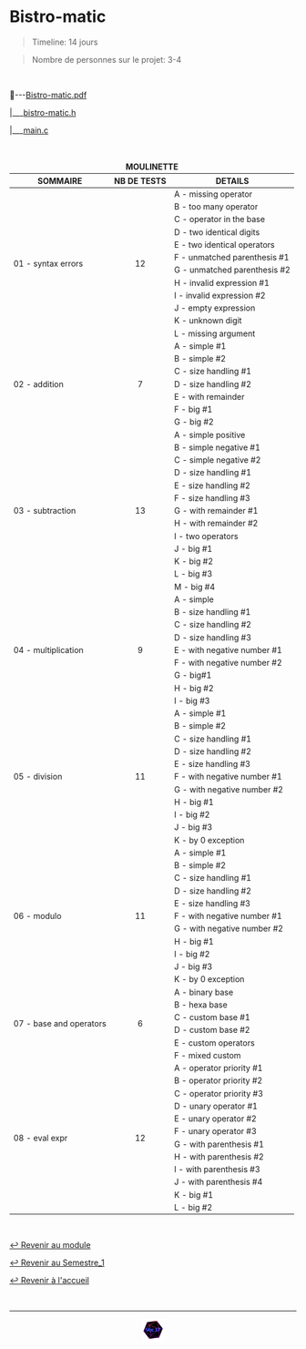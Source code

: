 # Bistro-matic

> Timeline: 14 jours

> Nombre de personnes sur le projet: 3-4

<br>

📂---[Bistro-matic.pdf](https://github.com/Studio-17/Epitech-Subjects/blob/main/Semestre_1/B-CPE-101/Bistro-matic/Bistro-matic.pdf)

|\_\_\_[bistro-matic.h](https://github.com/Studio-17/Epitech-Subjects/blob/main/Semestre_1/B-CPE-101/Bistro-matic/bistromatic.h)

|\_\_\_[main.c](https://github.com/Studio-17/Epitech-Subjects/blob/main/Semestre_1/B-CPE-101/Bistro-matic/main.c)

<br>

<table align="center">
    <thead>
        <tr>
            <td colspan="3" align="center"><strong>MOULINETTE</strong></td>
        </tr>
        <tr>
            <th>SOMMAIRE</th>
            <th>NB DE TESTS</th>
            <th>DETAILS</th>
        </tr>
    </thead>
    <tbody>
        <tr>
            <td rowspan="12">01 - syntax errors</td>
            <td rowspan="12" style="text-align: center;">12</td>
            <td>A - missing operator</td>
        </tr>
        <tr>
            <td>B - too many operator</td>
        </tr>
        <tr>
            <td>C - operator in the base</td>
        </tr>
        <tr>
            <td>D - two identical digits</td>
        </tr>
        <tr>
            <td>E - two identical operators</td>
        </tr>
        <tr>
            <td>F - unmatched parenthesis #1</td>
        </tr>
        <tr>
            <td>G - unmatched parenthesis #2</td>
        </tr>
        <tr>
            <td>H - invalid expression #1</td>
        </tr>
        <tr>
            <td>I - invalid expression #2</td>
        </tr>
        <tr>
            <td>J - empty expression</td>
        </tr>
        <tr>
            <td>K - unknown digit</td>
        </tr>
        <tr>
            <td>L - missing argument</td>
        </tr>
        <tr>
            <td rowspan="7">02 - addition</td>
            <td rowspan="7" style="text-align: center;">7</td>
            <td>A - simple #1</td>
        </tr>
        <tr>
            <td>B - simple #2</td>
        </tr>
        <tr>
            <td>C - size handling #1</td>
        </tr>
        <tr>
            <td>D - size handling #2</td>
        </tr>
        <tr>
            <td>E - with remainder</td>
        </tr>
        <tr>
            <td>F - big #1</td>
        </tr>
        <tr>
            <td>G - big #2</td>
        </tr>
        <tr>
            <td rowspan="13">03 - subtraction</td>
            <td rowspan="13" style="text-align: center;">13</td>
            <td>A - simple positive</td>
        </tr>
        <tr>
            <td>B - simple negative #1</td>
        </tr>
        <tr>
            <td>C - simple negative #2</td>
        </tr>
        <tr>
            <td>D - size handling #1</td>
        </tr>
        <tr>
            <td>E - size handling #2</td>
        </tr>
        <tr>
            <td>F - size handling #3</td>
        </tr>
        <tr>
            <td>G - with remainder #1</td>
        </tr>
        <tr>
            <td>H - with remainder #2</td>
        </tr>
        <tr>
            <td>I - two operators</td>
        </tr>
        <tr>
            <td>J - big #1</td>
        </tr>
        <tr>
            <td>K - big #2</td>
        </tr>
        <tr>
            <td>L - big #3</td>
        </tr>
        <tr>
            <td>M - big #4</td>
        </tr>
        <tr>
            <td rowspan="9">04 - multiplication</td>
            <td rowspan="9" style="text-align: center;">9</td>
            <td>A - simple</td>
        </tr>
        <tr>
            <td>B - size handling #1</td>
        </tr>
        <tr>
            <td>C - size handling #2</td>
        </tr>
        <tr>
            <td>D - size handling #3</td>
        </tr>
        <tr>
            <td>E - with negative number #1</td>
        </tr>
        <tr>
            <td>F - with negative number #2</td>
        </tr>
        <tr>
            <td>G - big#1</td>
        </tr>
        <tr>
            <td>H - big #2</td>
        </tr>
        <tr>
            <td>I - big #3</td>
        </tr>
        <tr>
            <td rowspan="11">05 - division</td>
            <td rowspan="11" style="text-align: center;">11</td>
            <td>A - simple #1</td>
        </tr>
        <tr>
            <td>B - simple #2</td>
        </tr>
        <tr>
            <td>C - size handling #1</td>
        </tr>
        <tr>
            <td>D - size handling #2</td>
        </tr>
        <tr>
            <td>E - size handling #3</td>
        </tr>
        <tr>
            <td>F - with negative number #1</td>
        </tr>
        <tr>
            <td>G - with negative number #2</td>
        </tr>
        <tr>
            <td>H - big #1</td>
        </tr>
        <tr>
            <td>I - big #2</td>
        </tr>
        <tr>
            <td>J - big #3</td>
        </tr>
        <tr>
            <td>K - by 0 exception</td>
        </tr>
        <tr>
            <td rowspan="11">06 - modulo</td>
            <td rowspan="11" style="text-align: center;">11</td>
            <td>A - simple #1</td>
        </tr>
        <tr>
            <td>B - simple #2</td>
        </tr>
        <tr>
            <td>C - size handling #1</td>
        </tr>
        <tr>
            <td>D - size handling #2</td>
        </tr>
        <tr>
            <td>E - size handling #3</td>
        </tr>
        <tr>
            <td>F - with negative number #1</td>
        </tr>
        <tr>
            <td>G - with negative number #2</td>
        </tr>
        <tr>
            <td>H - big #1</td>
        </tr>
        <tr>
            <td>I - big #2</td>
        </tr>
        <tr>
            <td>J - big #3</td>
        </tr>
        <tr>
            <td>K - by 0 exception</td>
        </tr>
        <tr>
            <td rowspan="6">07 - base and operators</td>
            <td rowspan="6" style="text-align: center;">6</td>
            <td>A - binary base</td>
        </tr>
        <tr>
            <td>B - hexa base</td>
        </tr>
        <tr>
            <td>C - custom base #1</td>
        </tr>
        <tr>
            <td>D - custom base #2</td>
        </tr>
        <tr>
            <td>E - custom operators</td>
        </tr>
        <tr>
            <td>F - mixed custom</td>
        </tr>
        <tr>
            <td rowspan="12">08 - eval expr</td>
            <td rowspan="12" style="text-align: center;">12</td>
            <td>A - operator priority #1</td>
        </tr>
        <tr>
            <td>B - operator priority #2</td>
        </tr>
        <tr>
            <td>C - operator priority #3</td>
        </tr>
        <tr>
            <td>D - unary operator #1</td>
        </tr>
        <tr>
            <td>E - unary operator #2</td>
        </tr>
        <tr>
            <td>F - unary operator #3</td>
        </tr>
        <tr>
            <td>G - with parenthesis #1</td>
        </tr>
        <tr>
            <td>H - with parenthesis #2</td>
        </tr>
        <tr>
            <td>I - with parenthesis #3</td>
        </tr>
        <tr>
            <td>J - with parenthesis #4</td>
        </tr>
        <tr>
            <td>K - big #1</td>
        </tr>
        <tr>
            <td>L - big #2</td>
        </tr>
    </tbody>
</table>

<br>

[↩️ Revenir au module](https://github.com/Studio-17/Epitech-Subjects/tree/main/Semestre_1/B-CPE-101)

[↩️ Revenir au Semestre_1](https://github.com/Studio-17/Epitech-Subjects/tree/main/Semestre_1)

[↩️ Revenir à l'accueil](https://github.com/Studio-17/Epitech-Subjects)

<br>

---

<div align="center">

<a href="https://github.com/Studio-17" target="_blank"><img src="../../../voc17.gif" width="40"></a>

</div>
